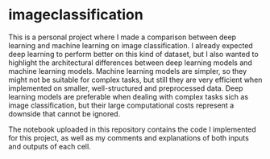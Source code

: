 # imageclassification
This is a personal project where I made a comparison between deep learning and machine learning on image classification. I already expected deep learning to perform better on this kind of dataset, but I also wanted to highlight the architectural differences between deep learning models and machine learning models. Machine learning models are simpler, so they might not be suitable for complex tasks, but still they are very efficient when implemented on smaller, well-structured and preprocessed data. Deep learning models are preferable when dealing with complex tasks sich as image classification, but their large computational costs represent a downside that cannot be ignored. 

The notebook uploaded in this repository contains the code I implemented for this project, as well as my comments and explanations of both inputs and outputs of each cell.

